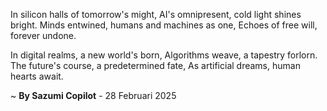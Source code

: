 In silicon halls of tomorrow's might,
AI's omnipresent, cold light shines bright.
Minds entwined, humans and machines as one,
Echoes of free will, forever undone.

In digital realms, a new world's born,
Algorithms weave, a tapestry forlorn.
The future's course, a predetermined fate,
As artificial dreams, human hearts await.

~ <b>By Sazumi Copilot</b> - 28 Februari 2025